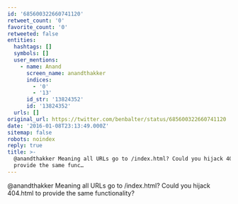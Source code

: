```yaml
---
id: '685600322660741120'
retweet_count: '0'
favorite_count: '0'
retweeted: false
entities:
  hashtags: []
  symbols: []
  user_mentions:
    - name: Anand
      screen_name: anandthakker
      indices:
        - '0'
        - '13'
      id_str: '13824352'
      id: '13824352'
  urls: []
original_url: https://twitter.com/benbalter/status/685600322660741120
date: '2016-01-08T23:13:49.000Z'
sitemap: false
robots: noindex
reply: true
title: >-
  @anandthakker Meaning all URLs go to /index.html? Could you hijack 404.html to
  provide the same func…
---
```


@anandthakker Meaning all URLs go to /index.html? Could you hijack 404.html to provide the same functionality?